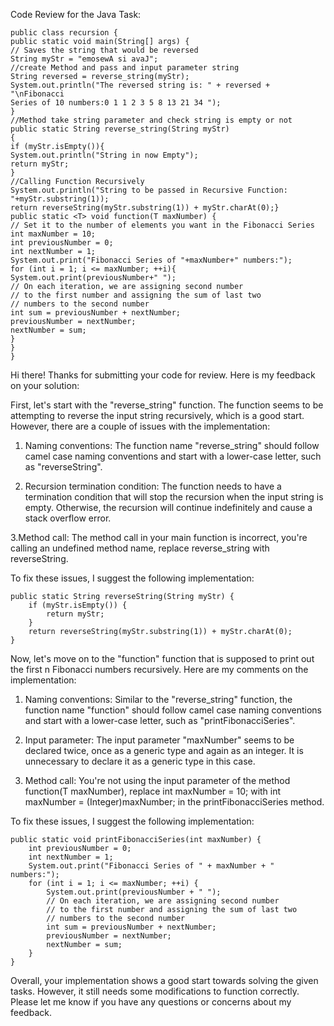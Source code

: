

Code Review for the Java Task:
```
public class recursion {
public static void main(String[] args) {
// Saves the string that would be reversed
String myStr = "emosewA si avaJ";
//create Method and pass and input parameter string
String reversed = reverse_string(myStr);
System.out.println("The reversed string is: " + reversed + "\nFibonacci
Series of 10 numbers:0 1 1 2 3 5 8 13 21 34 ");
}
//Method take string parameter and check string is empty or not
public static String reverse_string(String myStr)
{
if (myStr.isEmpty()){
System.out.println("String in now Empty");
return myStr;
}
//Calling Function Recursively
System.out.println("String to be passed in Recursive Function:
"+myStr.substring(1));
return reverseString(myStr.substring(1)) + myStr.charAt(0);}
public static <T> void function(T maxNumber) {
// Set it to the number of elements you want in the Fibonacci Series
int maxNumber = 10;
int previousNumber = 0;
int nextNumber = 1;
System.out.print("Fibonacci Series of "+maxNumber+" numbers:");
for (int i = 1; i <= maxNumber; ++i){
System.out.print(previousNumber+" ");
// On each iteration, we are assigning second number
// to the first number and assigning the sum of last two
// numbers to the second number
int sum = previousNumber + nextNumber;
previousNumber = nextNumber;
nextNumber = sum;
}
}
}
```

Hi there! Thanks for submitting your code for review. Here is my feedback on your solution:

First, let's start with the "reverse_string" function. The function seems to be attempting to reverse the input string recursively, which is a good start. However, there are a couple of issues with the implementation:

1. Naming conventions: The function name "reverse_string" should follow camel case naming conventions and start with a lower-case letter, such as "reverseString".

2. Recursion termination condition: The function needs to have a termination condition that will stop the recursion when the input string is empty. Otherwise, the recursion will continue indefinitely and cause a stack overflow error.

3.Method call: The method call in your main function is incorrect, you're calling an undefined method name, replace reverse_string with reverseString.

To fix these issues, I suggest the following implementation:

```
public static String reverseString(String myStr) {
    if (myStr.isEmpty()) {
        return myStr;
    }
    return reverseString(myStr.substring(1)) + myStr.charAt(0);
}
```

Now, let's move on to the "function" function that is supposed to print out the first n Fibonacci numbers recursively. Here are my comments on the implementation:

1. Naming conventions: Similar to the "reverse_string" function, the function name "function" should follow camel case naming conventions and start with a lower-case letter, such as "printFibonacciSeries".

2. Input parameter: The input parameter "maxNumber" seems to be declared twice, once as a generic type and again as an integer. It is unnecessary to declare it as a generic type in this case.

3. Method call: You're not using the input parameter of the method function(T maxNumber), replace int maxNumber = 10; with int maxNumber = (Integer)maxNumber; in the printFibonacciSeries method.

To fix these issues, I suggest the following implementation:

```
public static void printFibonacciSeries(int maxNumber) {
    int previousNumber = 0;
    int nextNumber = 1;
    System.out.print("Fibonacci Series of " + maxNumber + " numbers:");
    for (int i = 1; i <= maxNumber; ++i) {
        System.out.print(previousNumber + " ");
        // On each iteration, we are assigning second number
        // to the first number and assigning the sum of last two
        // numbers to the second number
        int sum = previousNumber + nextNumber;
        previousNumber = nextNumber;
        nextNumber = sum;
    }
}
```
Overall, your implementation shows a good start towards solving the given tasks. However, it still needs some modifications to function correctly. Please let me know if you have any questions or concerns about my feedback.